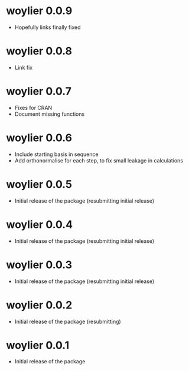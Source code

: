 # woylier 0.0.9

* Hopefully links finally fixed

# woylier 0.0.8

* Link fix

# woylier 0.0.7

* Fixes for CRAN
* Document missing functions

# woylier 0.0.6

* Include starting basis in sequence
* Add orthonormalise for each step, to fix small leakage in calculations

# woylier 0.0.5

* Initial release of the package (resubmitting initial release)

# woylier 0.0.4

* Initial release of the package (resubmitting initial release)

# woylier 0.0.3

* Initial release of the package (resubmitting initial release)

# woylier 0.0.2

* Initial release of the package (resubmitting)

# woylier 0.0.1

* Initial release of the package
